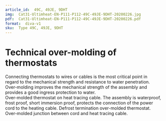 ```yaml
---
article_id:  49C, 49JE, 9DHT
img:  Cat31-Ultimheat-EN-P111-P112-49C-49JE-9DHT-20200226.jpg
pdf:  Cat31-Ultimheat-EN-P111-P112-49C-49JE-9DHT-20200226.pdf
format:  diva-v1
sku:  Type 49C, 49JE, 9DHT
---
```

# Technical over-molding of thermostats

Connecting thermostats to wires or cables is the most critical point in regard to 
the mechanical strength and resistance to water penetration.  
Over-molding improves the mechanical strength of the assembly and provides a 
good ingress protection to water.  
Over-molded thermostat on heat tracing cable. The assembly is waterproof, frost proof, short immersion proof, protects the connection of the power cord to the heating cable.
Defrost termination over-molded thermostat. 
Over-molded junction between cord and heat tracing cable.
